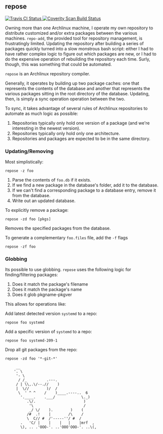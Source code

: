 ## repose

<a href="https://travis-ci.org/vodik/repose">
  <img alt="Travis CI Status"
       src="https://travis-ci.org/vodik/repose.png"/>
</a>
<a href="https://scan.coverity.com/projects/3577">
  <img alt="Coverity Scan Build Status"
       src="https://scan.coverity.com/projects/3577/badge.svg"/>
</a>

Owning more than one Archlinux machine, I operate my own repository to
distribute customized and/or extra packages between the various
machines. `repo-add`, the provided tool for repository management, is
frustratingly limited. Updating the repository after building a series
of packages quickly turned into a slow monstrous bash script: either I
had to have rather complex logic to figure out which packages are new,
or I had to do the expensive operation of rebuilding the repository each
time. Surly, though, this was something that could be automated.

`repose` is an Archlinux repository compiler.

Generally, it operates by building up two package caches: one that
represents the contents of the database and another that represents the
various packages sitting in the root directory of the database.
Updating, then, is simply a sync operation operation between the two.

To sync, it takes advantage of several rules of Archlinux repositories
to automate as much logic as possible:

1. Repositories typically only hold one version of a package (and we're
   interesting in the newest version).
2. Repositories typically only hold only one architecture.
3. Repositories and packages are expected to be in the same directory.

### Updating/Removing

Most simplistically:

    repose -z foo

1. Parse the contents of `foo.db` if it exists.
2. If we find a new package in the database's folder, add it to the
   database.
3. If we can't find a corresponding package to a database entry, remove
   it from the database.
4. Write out an updated database.

To explicitly remove a package:

    repose -zd foo [pkgs]

Removes the specified packages from the database.

To generate a complementary `foo.files` file, add the `-f` flags

    repose -zf foo

### Globbing

Its possible to use globbing. `repose` uses the following logic for
finding/filtering packages:

1. Does it match the package's filename
2. Does it match the package's name
3. Does it glob pkgname-pkgver

This allows for operations like:

Add latest detected version `systemd` to a repo:

    repose foo systemd

Add a specific version of `systemd` to a repo:

    repose foo systemd-209-1

Drop all git packages from the repo:

    repose -zd foo '*-git-*'

```
     __
    '. \
     '- \
      / /_         .---.
     / | \\,.\/--.//    )
     |  \//        )/  /
      \  ' ^ ^    /    )____.----..  6
       '.____.    .___/            \._)
          .\/.                      )
           '\                       /
           _/ \/    ).        )    (
          /#  .!    |        /\    /
          \  C// #  /'-----''/ #  /
       .   'C/ |    |    |   |    |mrf  ,
       \), .. .'OOO-'. ..'OOO'OOO-'. ..\(,
```
